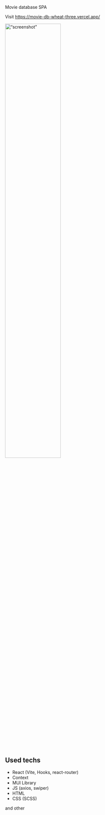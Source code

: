 Movie database SPA 

 Visit https://movie-db-wheat-three.vercel.app/

<img src="https://img.onl/02a99ccc-86ec-4a91-9008-7a0e09d0bf97" alt= “screenshot” width="60%" align="middle">

## Used techs
* React (Vite, Hooks, react-router)
* Context
* MUI Library
* JS (axios, swiper)
* HTML
* CSS (SCSS)

and other
